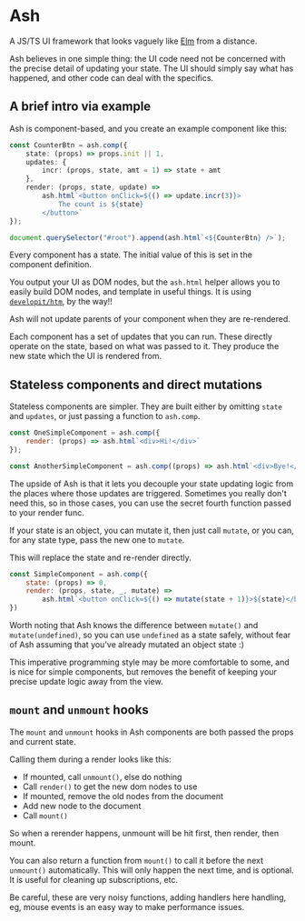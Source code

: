 # Ash

A JS/TS UI framework that looks vaguely like [Elm](https://elm-lang.org) from a distance.

Ash believes in one simple thing:
the UI code need not be concerned with the precise detail of updating your state.
The UI should simply say what has happened, and other code can deal with the specifics.

## A brief intro via example

Ash is component-based, and you create an example component like this:

```ts
const CounterBtn = ash.comp({
    state: (props) => props.init || 1,
    updates: {
        incr: (props, state, amt = 1) => state + amt
    },
    render: (props, state, update) =>
        ash.html`<button onClick=${() => update.incr(3)}>
            The count is ${state}
        </button>`
});

document.querySelector("#root").append(ash.html`<${CounterBtn} />`);
```

Every component has a state. The initial value of this is set in the component definition.

You output your UI as DOM nodes, but the `ash.html` helper allows you to easily build DOM nodes,
and template in useful things.
It is using [`developit/htm`](https://github.com/developit/htm), by the way!!

Ash will not update parents of your component when they are re-rendered.

Each component has a set of updates that you can run.
These directly operate on the state, based on what was passed to it.
They produce the new state which the UI is rendered from.

## Stateless components and direct mutations

Stateless components are simpler.
They are built either by omitting `state` and `updates`, or just passing a function to `ash.comp`.

```js
const OneSimpleComponent = ash.comp({
    render: (props) => ash.html`<div>Hi!</div>`
});

const AnotherSimpleComponent = ash.comp((props) => ash.html`<div>Bye!</div>`);
```

The upside of Ash is that it lets you decouple your state updating logic from the places where
those updates are triggered.
Sometimes you really don't need this, so in those cases,
you can use the secret fourth function passed to your render func.

If your state is an object, you can mutate it, then just call `mutate`,
or you can, for any state type, pass the new one to `mutate`.

This will replace the state and re-render directly.

```js
const SimpleComponent = ash.comp({
    state: (props) => 0,
    render: (props, state, _, mutate) =>
        ash.html`<button onClick=${() => mutate(state + 1)}>${state}</button>`
})
```

Worth noting that Ash knows the difference between `mutate()` and `mutate(undefined)`,
so you can use `undefined` as a state safely,
without fear of Ash assuming that you've already mutated an object state :)

This imperative programming style may be more comfortable to some,
and is nice for simple components,
but removes the benefit of keeping your precise update logic away from the view.

## `mount` and `unmount` hooks

The `mount` and `unmount` hooks in Ash components are both passed the props and current state.

Calling them during a render looks like this:
 - If mounted, call `unmount()`, else do nothing
 - Call `render()` to get the new dom nodes to use
 - If mounted, remove the old nodes from the document
 - Add new node to the document
 - Call `mount()`

So when a rerender happens, unmount will be hit first, then render, then mount.

You can also return a function from `mount()` to call it before the next `unmount()`
automatically.
This will only happen the next time, and is optional.
It is useful for cleaning up subscriptions, etc.

Be careful, these are very noisy functions, adding handlers here handling, eg,
mouse events is an easy way to make performance issues.